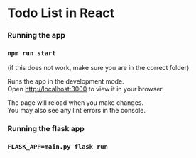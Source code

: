 # Todo List in React

### Running the app
### `npm run start`
(if this does not work, make sure you are in the correct folder)

Runs the app in the development mode.\
Open [http://localhost:3000](http://localhost:3000) to view it in your browser.

The page will reload when you make changes.\
You may also see any lint errors in the console.

### Running the flask app
 ### `FLASK_APP=main.py flask run`
